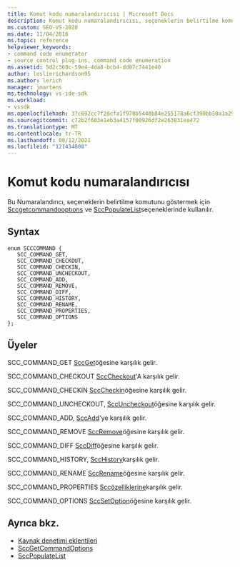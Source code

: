 ```yaml
---
title: Komut kodu numaralandırıcısı | Microsoft Docs
description: Komut kodu numaralandırıcısı, seçeneklerin belirtilme komutunu göstermek için Sccgetcommandooptıons ve SccPopulateListto seçeneklerinde kullanılır.
ms.custom: SEO-VS-2020
ms.date: 11/04/2016
ms.topic: reference
helpviewer_keywords:
- command code enumerator
- source control plug-ins, command code enumeration
ms.assetid: 5d2c360c-59e4-4da8-bcb4-dd07c7441e40
author: leslierichardson95
ms.author: lerich
manager: jmartens
ms.technology: vs-ide-sdk
ms.workload:
- vssdk
ms.openlocfilehash: 37c692cc7f2dcfa1f978b5448b84e255178a6cf390bb50a1a2918a6981a07543
ms.sourcegitcommit: c72b2f603e1eb3a4157f00926df2e263831ea472
ms.translationtype: MT
ms.contentlocale: tr-TR
ms.lasthandoff: 08/12/2021
ms.locfileid: "121434808"
---
```

# <a name="command-code-enumerator"></a>Komut kodu numaralandırıcısı
Bu Numaralandırıcı, seçeneklerin belirtilme komutunu göstermek için [Sccgetcommandooptıons](../extensibility/sccgetcommandoptions-function.md) ve [SccPopulateList](../extensibility/sccpopulatelist-function.md)seçeneklerinde kullanılır.

## <a name="syntax"></a>Syntax

```
enum SCCCOMMAND {
   SCC_COMMAND_GET,
   SCC_COMMAND_CHECKOUT,
   SCC_COMMAND_CHECKIN,
   SCC_COMMAND_UNCHECKOUT,
   SCC_COMMAND_ADD,
   SCC_COMMAND_REMOVE,
   SCC_COMMAND_DIFF,
   SCC_COMMAND_HISTORY,
   SCC_COMMAND_RENAME,
   SCC_COMMAND_PROPERTIES,
   SCC_COMMAND_OPTIONS
};
```

## <a name="members"></a>Üyeler
SCC_COMMAND_GET [SccGet](../extensibility/sccget-function.md)öğesine karşılık gelir.

SCC_COMMAND_CHECKOUT [SccCheckout](../extensibility/scccheckout-function.md)'A karşılık gelir.

SCC_COMMAND_CHECKIN [SccCheckin](../extensibility/scccheckin-function.md)öğesine karşılık gelir.

SCC_COMMAND_UNCHECKOUT, [SccUncheckout](../extensibility/sccuncheckout-function.md)öğesine karşılık gelir.

SCC_COMMAND_ADD, [SccAdd](../extensibility/sccadd-function.md)'ye karşılık gelir.

SCC_COMMAND_REMOVE [SccRemove](../extensibility/sccremove-function.md)öğesine karşılık gelir.

SCC_COMMAND_DIFF [SccDiff](../extensibility/sccdiff-function.md)öğesine karşılık gelir.

SCC_COMMAND_HISTORY, [SccHistory](../extensibility/scchistory-function.md)karşılık gelir.

SCC_COMMAND_RENAME [SccRename](../extensibility/sccrename-function.md)öğesine karşılık gelir.

SCC_COMMAND_PROPERTIES [Sccözelliklerine](../extensibility/sccproperties-function.md)karşılık gelir.

SCC_COMMAND_OPTIONS [SccSetOption](../extensibility/sccsetoption-function.md)öğesine karşılık gelir.

## <a name="see-also"></a>Ayrıca bkz.
- [Kaynak denetimi eklentileri](../extensibility/source-control-plug-ins.md)
- [SccGetCommandOptions](../extensibility/sccgetcommandoptions-function.md)
- [SccPopulateList](../extensibility/sccpopulatelist-function.md)
